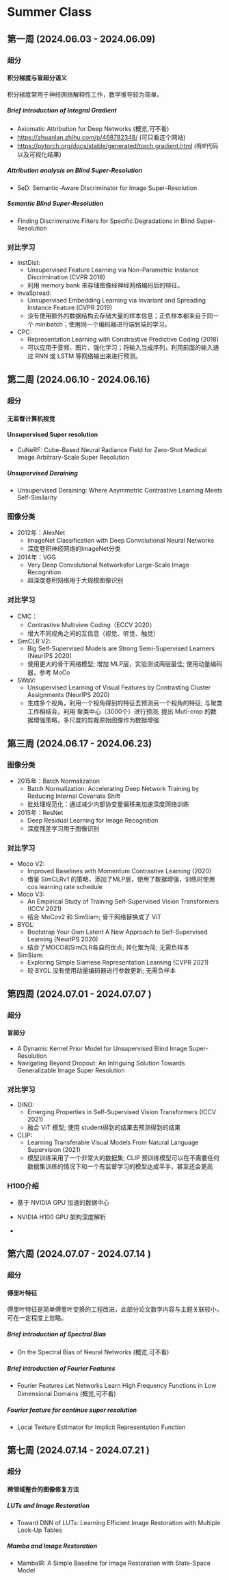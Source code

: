 # Summer Class
## 第一周  (2024.06.03 - 2024.06.09)
### 超分
#### 积分梯度与盲超分语义
积分梯度常用于神经网络解释性工作，数学推导较为简单。
##### Brief introduction of Integral Gradient  
- Axiomatic Attribution for Deep Networks (概览,可不看)
- https://zhuanlan.zhihu.com/p/468782348/ (可只看这个网站)
- https://pytorch.org/docs/stable/generated/torch.gradient.html (有tf代码以及可视化结果)
##### Attribution analysis on Blind Super-Resolution   
- SeD: Semantic-Aware Discriminator for Image Super-Resolution
##### Semantic Blind Super-Resolution   
- Finding Discriminative Filters for Specific Degradations in Blind Super-Resolution
### 对比学习
- InstDist: 
    - Unsupervised Feature Learning via Non-Parametric Instance Discrimination (CVPR 2018) 
    - 利用 memory bank 来存储图像经神经网络编码后的特征。
- InvaSpread: 
    - Unsupervised Embedding Learning via Invariant and Spreading Instance Feature (CVPR 2019)
    - 没有使用额外的数据结构去存储大量的样本信息；正负样本都来自于同一个 minibatch；使用同一个编码器进行端到端的学习。
- CPC: 
    - Representation Learning with Constrastive Predictive Coding (2018)
    - 可以应用于音频、图片、强化学习；将输入当成序列，利用前面的输入通过 RNN 或 LSTM 等网络输出来进行预测。

##  第二周  (2024.06.10 - 2024.06.16)
### 超分
#### 无监督计算机视觉
#### Unsupervised Super resolution
- CuNeRF: Cube-Based Neural Radiance Field for Zero-Shot Medical Image Arbitrary-Scale Super Resolution
##### Unsupervised Deraining
- Unsupervised Deraining: Where Asymmetric Contrastive Learning Meets Self-Similarity
### 图像分类
- 2012年：AlexNet
  - ImageNet Classification with Deep Convolutional Neural Networks
  - 深度卷积神经网络的ImageNet分类
- 2014年：VGG
    - Very Deep Convolutional Networksfor Large-Scale Image Recognition
    - 超深度卷积网络用于大规模图像识别
### 对比学习
- CMC：
    - Contrastive Multiview Coding（ECCV 2020）
    - 增大不同视角之间的互信息（视觉、听觉、触觉）
- SimCLR V2:
    - Big Self-Supervised Models are Strong Semi-Supervised Learners (NeurIPS 2020)
    - 使用更大的骨干网络模型; 增加 MLP层，实验测试两层最佳; 使用动量编码器，参考 MoCo
- SWaV:
    - Unsupervised Learning of Visual Features by Contrasting Cluster Assignments (NeurIPS 2020)
    - 生成多个视角，利用一个视角得到的特征去预测另一个视角的特征; 与聚类工作相结合，利用 聚类中心（3000个）进行预测; 提出 Muti-crop 的数据增强策略，多尺度的剪裁原始图像作为数据增强

##  第三周 (2024.06.17 - 2024.06.23)
### 图像分类
- 2015年：Batch Normalization
    - Batch Normalization: Accelerating Deep Network Training by Reducing Internal Covariate Shift
    - 批处理规范化：通过减少内部协变量偏移来加速深度网络训练
- 2015年：ResNet
    - Deep Residual Learning for Image Recognition
    - 深度残差学习用于图像识别

### 对比学习
- Moco V2:
    - Improved Baselines with Momentum Contrastive Learning (2020)
    - 借鉴 SimCLRv1 的策略，添加了MLP层，使用了数据增强，训练时使用 cos learning rate schedule
- Moco V3:
    - An Empirical Study of Training Self-Supervised Vision Transformers (ICCV 2021)
    - 结合 MoCov2 和 SimSiam; 骨干网络替换成了 ViT 
- BYOL:
    - Bootstrap Your Own Latent A New Approach to Self-Supervised Learning (NeurIPS 2020)
    - 结合了MOCO和SimCLR各自的优点; 并化繁为简; 无需负样本
- SimSiam:
    - Exploring Simple Siamese Representation Learning (CVPR 2021)
    - 较 BYOL 没有使用动量编码器进行参数更新; 无需负样本


## 第四周 (2024.07.01 - 2024.07.07 )
### 超分
#### 盲超分
- A Dynamic Kernel Prior Model for Unsupervised Blind Image Super-Resolution
- Navigating Beyond Dropout: An Intriguing Solution Towards Generalizable Image Super Resolution
### 对比学习
- DINO:
    - Emerging Properties in Self-Supervised Vision Transformers (ICCV 2021)
    - 融合 ViT 模型; 使用 student得到的结果去预测得到的结果
- CLIP:
    - Learning Transferable Visual Models From Natural Language Supervision (2021)
    - 模型训练采用了一个非常大的数据集; CLIP 预训练模型可以在不需要任何数据集训练的情况下和一个有监督学习的模型达成平手，甚至还会更高

### H100介绍
- 基于 NVIDIA GPU 加速的数据中心
- NVIDIA H100 GPU 架构深度解析

- 
## 第六周 (2024.07.07 - 2024.07.14 )
### 超分
#### 傅里叶特征
傅里叶特征是简单傅里叶变换的工程改进，此部分论文数学内容与主题关联较小，可在一定程度上忽略。
##### Brief introduction of Spectral Bias
- On the Spectral Bias of Neural Networks (概览,可不看)
##### Brief introduction of Fourier Features
- Fourier Features Let Networks Learn High Frequency Functions in Low Dimensional Domains (概览,可不看)
##### Fourier feature for continue super resolution
- Local Texture Estimator for Implicit Representation Function

## 第七周 (2024.07.14 - 2024.07.21 )
### 超分
#### 跨领域整合的图像修复方法
##### LUTs and Image Restoration
- Toward DNN of LUTs: Learning Efficient Image Restoration with Multiple Look-Up Tables
##### Mamba and Image Restoration
- MambaIR: A Simple Baseline for Image Restoration with State-Space Model
